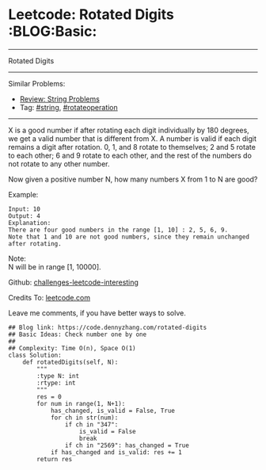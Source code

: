 # Leetcode: Rotated Digits     :BLOG:Basic:


---

Rotated Digits  

---

Similar Problems:  
-   [Review: String Problems](https://code.dennyzhang.com/review-string)
-   Tag: [#string](https://code.dennyzhang.com/tag/string), [#rotateoperation](https://code.dennyzhang.com/tag/rotateoperation)

---

X is a good number if after rotating each digit individually by 180 degrees, we get a valid number that is different from X. A number is valid if each digit remains a digit after rotation. 0, 1, and 8 rotate to themselves; 2 and 5 rotate to each other; 6 and 9 rotate to each other, and the rest of the numbers do not rotate to any other number.  

Now given a positive number N, how many numbers X from 1 to N are good?  

Example:  

    Input: 10
    Output: 4
    Explanation: 
    There are four good numbers in the range [1, 10] : 2, 5, 6, 9.
    Note that 1 and 10 are not good numbers, since they remain unchanged after rotating.

Note:  
N  will be in range [1, 10000].  

Github: [challenges-leetcode-interesting](https://github.com/DennyZhang/challenges-leetcode-interesting/tree/master/rotated-digits)  

Credits To: [leetcode.com](https://leetcode.com/problems/rotated-digits/description/)  

Leave me comments, if you have better ways to solve.  

    ## Blog link: https://code.dennyzhang.com/rotated-digits
    ## Basic Ideas: Check number one by one
    ##
    ## Complexity: Time O(n), Space O(1)
    class Solution:
        def rotatedDigits(self, N):
            """
            :type N: int
            :rtype: int
            """
            res = 0
            for num in range(1, N+1):
                has_changed, is_valid = False, True
                for ch in str(num):
                    if ch in "347":
                        is_valid = False
                        break
                    if ch in "2569": has_changed = True
                if has_changed and is_valid: res += 1
            return res